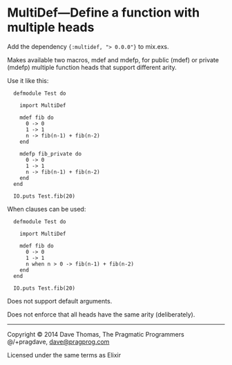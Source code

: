 MultiDef—Define a function with multiple heads
==============================================

Add the dependency `{:multidef, "> 0.0.0"}` to mix.exs.

Makes available two macros, mdef and mdefp, for public (mdef)
or private (mdefp) multiple function heads that support different
arity.

Use it like this:

      defmodule Test do

        import MultiDef

        mdef fib do
          0 -> 0
          1 -> 1
          n -> fib(n-1) + fib(n-2)
        end

        mdefp fib_private do
          0 -> 0
          1 -> 1
          n -> fib(n-1) + fib(n-2)
        end
      end

      IO.puts Test.fib(20)

When clauses can be used:

      defmodule Test do

        import MultiDef

        mdef fib do
          0 -> 0
          1 -> 1
          n when n > 0 -> fib(n-1) + fib(n-2)
        end
      end

      IO.puts Test.fib(20)

Does not support default arguments.

Does not enforce that all heads have the same arity (deliberately).

----

Copyright © 2014 Dave Thomas, The Pragmatic Programmers  
@/+pragdave, dave@pragprog.com

Licensed under the same terms as Elixir
